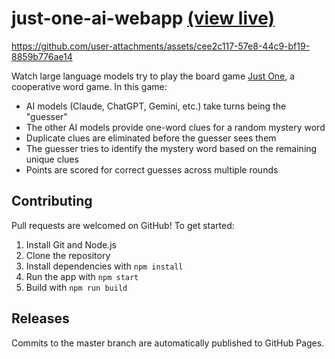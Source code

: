 # just-one-ai-webapp [(view live)](https://adamjones.me/just-one-ai-webapp/)

https://github.com/user-attachments/assets/cee2c117-57e8-44c9-bf19-8859b776ae14

Watch large language models try to play the board game [Just One](https://en.wikipedia.org/wiki/Just_One_%28board_game%29), a cooperative word game. In this game:

- AI models (Claude, ChatGPT, Gemini, etc.) take turns being the "guesser"
- The other AI models provide one-word clues for a random mystery word
- Duplicate clues are eliminated before the guesser sees them
- The guesser tries to identify the mystery word based on the remaining unique clues
- Points are scored for correct guesses across multiple rounds

## Contributing

Pull requests are welcomed on GitHub! To get started:

1. Install Git and Node.js
2. Clone the repository
3. Install dependencies with `npm install`
4. Run the app with `npm start`
5. Build with `npm run build`

## Releases

Commits to the master branch are automatically published to GitHub Pages.
